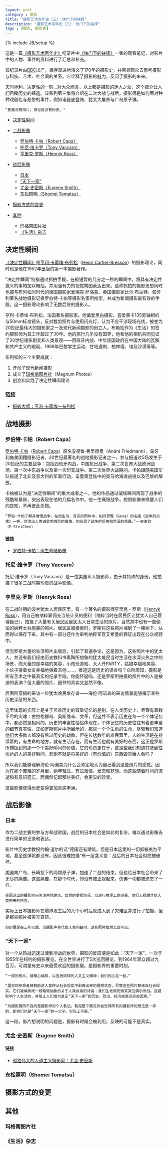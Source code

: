```yaml
---
layout: post
category : 摄影
title: "摄影艺术百年史（三）：快门下的抉择"
description: "摄影艺术百年史（三）：快门下的抉择"
tags : [摄影, 摄影史]
---
```

{% include JB/setup %}

这是一篇[《摄影艺术百年史》](http://movie.douban.com/subject/4154964/)纪录片中[《快门下的抉择》](http://v.youku.com/v_show/id_XNDcyMTUzNTQ4.html)一集的观看笔记，对影片中的人物、事件的资料进行了汇总和补充。

该纪录片由[BBC](http://baike.baidu.com/view/60739.htm)出产，循序渐进地演义了170年的摄影史，并带领观众去思考摄影与科技、艺术、社会间的关系。它诠释了摄影的魅力，反问了摄影的未来。

天时地利，决定性的一刻…对大众而言，以上都是摄影的迷人之处，这个媒介让人们目睹历史的缔造。该系列第三集将介绍在二次大战与战后，摄影师是如何面对种种戏剧化与悲惨的事件，例如诺曼底登陆、犹太大屠杀与广岛原子弹。

    "要是没有照片，那也就没有历史。"

* [决定性瞬间](./#the-decisive-moment) 
* [二战影像](./#war)

    * [罗伯特·卡帕（Robert Capa）](./#robert-capa)
    * [托尼·维卡罗（Tony Vaccaro）](./#tony-vaccaro)
    * [亨里克·罗斯（Henryk Ross）](./#henryk-ross)
* [战后影像](./#after-war)

    * [日本](./#japan)
    * [“天下一家”](./#world)
    * [尤金·史密斯（Eugene Smith）](./#eugene-smith)
    * [东松照明（Shomei Tomatsu）](./#shomei-tomatsu)
* [摄影方式的变更](./#change)
* [其他](./#other)

    * [玛格南图片社](./#magnum)
    * [《生活》杂志](./#lift)

<h2 id="the-decisive-moment">决定性瞬间</h2>

[《决定性瞬间》](http://book.douban.com/subject/2785236/)是[亨利·卡蒂埃·布列松](http://baike.baidu.com/view/1489586.htm)（[Henri Cartier-Bresson](http://en.wikipedia.org/wiki/Henri_Cartier-Bresson)）的摄影理论，同时也是他在1952年出版的第一本摄影著作。

“决定性瞬间”特指通过抓拍手段，在极短暂的几分之一秒的瞬间中，将具有决定性意义的事物加以概括，并用强有力的视觉构图表达出来。这种抓拍的摄影思想同时也被与布列松同时代的德国摄影家爱瑞克·萨洛蒙、英国摄影家比尔·布兰特、匈牙利著名战地摄影记者罗伯特·卡帕等摄影名家所推崇，并成为新闻摄影最有效的手段。这一摄影理论影响了无数后继的摄影人。

亨利·卡蒂埃·布列松，法国著名摄影家。他偏爱黑白摄影，喜爱莱卡135旁轴相机与50mm标准镜头，反对裁剪照片与使用闪光灯，认为不应干涉现场光线，被誉为20世纪最伟大的摄影家之一及现代新闻摄影的创立人。布勒松作为《生活》的签约摄影师为其工作超过了30年。他的旅行几乎没有国界，他和他的相机共同见证了20世纪诸多剧变和人类景观——西班牙内战、中华民国政府在中国大陆的瓦解和共产主义的崛起、1968年巴黎学生运动、甘地遇刺、柏林墙、埃及沙漠等等。

布列松的三个主要成就：

1. 开创了现代新闻摄影
2. 成立了[玛格南图片社](http://baike.baidu.com/view/891966.htm)（Magnum Photos）
3. 创立和实践了决定性瞬间理论

### 链接

* [摄影大师：亨利·卡蒂埃－布列松](http://vision.xitek.com/gallery/201301/31-114108.html)

<h2 id="war">战地摄影</h2>

<h3 id="robert-capa">罗伯特·卡帕（Robert Capa）</h3>

[罗伯特·卡帕](http://baike.baidu.com/view/157673.htm)（[Robert Capa](http://en.wikipedia.org/wiki/Robert_Capa)）原名安德鲁·弗里德曼（André Friedmann），匈牙利裔美国籍摄影记者，20世纪最著名的战地摄影记者之一，参与报道过5场发生于20世纪的主要战争：包括西班牙内战，中国抗日战争、第二次世界大战欧洲战场、第一次中东战争以及第一次印支战争。第二次世界大战期间，卡帕跟随美国军队报道了北非及意大利的军事行动，诺曼第登陆中的奥马哈海滩战役以及巴黎的解放。

卡帕被认为是“决定性瞬间”的集大成者之一，他的作品通过凝结瞬间再现了战争的残酷和暴戾，突出表现在他的几幅名作中。他一生痛恨战争，想借影像来唤醒人们的良知，不再彼此杀戮。

    “罗伯·卡帕了解并憎恨战争，在他生动、真实的照片中，如同哥雅（Gova）的名画《战争的灾难》一样，宣泄出人类诚挚而强烈的真情，他纪录了战争的恐怖和荒诞的愚蠢。”——史秦钦（E·SteiChen）

#### 链接

* [罗伯特·卡帕：用生命赌影像](http://vision.xitek.com/gallery/201302/04-114484.html)

<h3 id="tony-vaccaro">托尼·维卡罗（Tony Vaccaro）</h3>

托尼·维卡罗（Tony Vaccaro）是一位美国军人摄影师，由于其特殊的身份，他拍摄了很多二战时期珍贵的战争影像。

<h3 id="henryk-ross">亨里克·罗斯（Henryk Ross）</h3>

在二战时期的波兰犹太人居民区里，有一个著名的摄影师亨里克・罗斯（[Henryk Ross](http://en.wikipedia.org/wiki/Henryk_Ross)），用自己被纳粹雇佣充当统计员的便利（纳粹当时在居民区让犹太人自己管理自己），拍摄了大量有关居民区里犹太人日常生活的照片，当然其中也有一些偷拍的纳粹士兵施暴的照片。居民区被撤离时，罗斯将这些照片埋到了一棵树下，从而得以保存下来，其中有一部分还作为审判纳粹军官艾希曼的罪证出现在公众视野中。

但当罗斯大量的生活照片出版后，引起了普遍争论，这是因为，这些照片中的犹太人，并没有我们经由历史教科书熏陶所想象的犹太难民当时生活在水深火热之中的场景，而大量的是幸福的笑容，小孩玩游戏、大人开PARTY，姑娘幸福地笑容、小伙子搂着女友幸福地弹着吉他……，难道这是历史的误会吗？众所周知，摄影是所有艺术之中最真实的纪录手段。你能怀疑吗，还是罗斯所拍摄的照片中的人是被迫的表演？但大量的照片、细节的真实又显然不像。

后面所穿插的采访一位犹太难民幸存者——海伦·阿诺森的采访情景能够揭示某些历史深层的东西。

这里体现的实际上是关于苦难历史的双重记忆的差别。在人类历史上，尽管有着数不尽的灾难：古拉格群岛、奥斯维辛、文革，但这并不表示历史在每一个个体记忆中，都必然是相同的。历史的丰富性恰恰体现在，个体记忆的历史往往有着更丰富的细节真实性，正如罗斯照片中所展示的，那些一个个生动的生命，尽管我们知道他们大多数人都没有熬过历史的劫数，但在长达数年的难民营里，人的生活是在持续着的，有生命的地方，就有生活存在，而有生活也就有美好的东西，这正是罗斯所捕捉到的那一个个美好瞬间的价值，它的珍贵更在于，这是些我们知道其悲剧性命运的人的美好瞬间，悲剧不就是将美好的（有价值的）东西毁灭给人看吗？

所以我们能够理解海伦·阿诺森为什么会肯定地认为自己看到这些照片的感觉。因为在那个苦难的岁月里，她年轻过，有过激情、爱恋和梦想。而这些随着时间的流逝和有意识遗忘，而偶然记起那些美好，会更显的珍贵。

这些影像使得历史变得更加真实丰满。

<h2 id="after-war">战后影像</h2>

<h3 id="japan">日本</h3>

作为二战主要的参与方和战败国，战后的日本社会是如此的复杂，难以通过影像去进行简单的记录和表达。

影片中历史学教授约翰·道尓的话“德国还有建筑，但是日本这里的一切都被夷为平地，甚至连弹坑都没有，因此很难拍摄”有一层含义是：战后的日本社会彻底被破坏。

美国向广岛、长崎投下的两颗原子弹，加速了二战的结束，但也给日本社会带来了无尽的痛苦。这些痛苦，在那个时代，却没有被正视起来，仿佛一切都被遗忘了一样。

    美国派出的摄影师只关注两地建筑、自然的受损情况，以进行物理上的测量，他们无视爆炸给人类带来的伤害。

实际上日本摄影师在爆炸发生后的几个小时后就进入到了灾难区并进行了拍摄，但是那些照片被美军查禁。

    但即便是在三年以后，当摄影声称代表人类利益时，这些照片依然无处可见。

<h3 id="world">“天下一家”</h3>

对一个从热战迅速过渡到冷战的世界，摄影的反应便是如此：“天下一家”，一次于1955年在纽约的摄影展览。在全世界进行了5次巡回展览，到1964年观众超过九百万，可谓是有史以来最受欢迎的摄影展。是摄影界的重要时刻。

    “一样的照片，被精心编排，以宣扬同样的人文主义精神：我们的心在一起。”

    “展览的参观者被鼓励进入某种从社会现实中剥离出来的理想状态，尽管这些照片都来自社会现实。它们被编排成一段略微抽象的关于人类自身的诗曲：我们生老病死微笑哭泣偶尔参战。逃避影响个人生活的，并阻止人们成为真正“天下一家”的历史、政治、经济或意识形态因素。”

    “为摄影展所不容的是摄影师的个人看法。看完整个展览你会觉得所有的摄影师的想法是一样的，即他们也是“天下一家”的一分子。实际上不是。”

这一段，影片想说明的问题是，摄影有时候会被利用，反映的可能不是真实。

<h3 id="eugene-smith">尤金·史密斯（Eugene Smith）</h3>

#### 链接

* [孤独伟大的人道主义摄影家：尤金·史密斯](http://image.fengniao.com/292/2921571.html)

<h3 id="shomei-tomatsu">东松照明（Shomei Tomatsu）</h3>

<h2 id="change">摄影方式的变更</h2>

<h2 id="other">其他</h2>

<h3 id="magnum">玛格南图片社</h3>

<h3 id="lift">《生活》杂志</h3>

